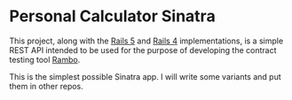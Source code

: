 # Personal Calculator Sinatra

This project, along with the [Rails 5](https://github.com/danascheider/personal_calculator) and [Rails 4](https://github.com/danascheider/personal_calculator_rails_4) implementations, is a simple REST API intended to be used for the purpose of developing the contract testing tool [Rambo](https://github.com/danascheider/rambo).

This is the simplest possible Sinatra app. I will write some variants and put them in other repos.